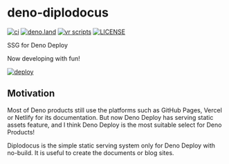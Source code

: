 # deno-diplodocus

[![ci](https://github.com/kawarimidoll/deno-diplodocus/workflows/ci/badge.svg)](.github/workflows/ci.yml)
[![deno.land](https://img.shields.io/badge/deno-%5E1.13.0-green?logo=deno)](https://deno.land)
[![vr scripts](https://badges.velociraptor.run/flat.svg)](https://velociraptor.run)
[![LICENSE](https://img.shields.io/badge/license-MIT-brightgreen)](LICENSE)

SSG for Deno Deploy

Now developing with fun!

[![deploy](https://deno.com/deno-deploy-button.svg)](https://diplodocus.deno.dev/)

## Motivation

Most of Deno products still use the platforms such as GitHub Pages, Vercel or
Netlify for its documentation. But now Deno Deploy has serving static assets
feature, and I think Deno Deploy is the most suitable select for Deno Products!

Diplodocus is the simple static serving system only for Deno Deploy with
no-build. It is useful to create the documents or blog sites.
